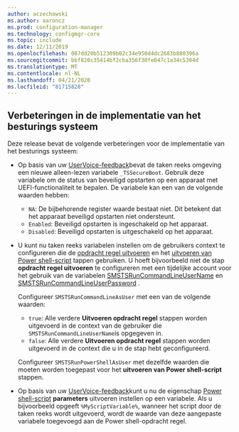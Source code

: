 ```yaml
---
author: aczechowski
ms.author: aaroncz
ms.prod: configuration-manager
ms.technology: configmgr-core
ms.topic: include
ms.date: 12/11/2019
ms.openlocfilehash: 087dd20b512309b02c34e950d4dc2683b880396a
ms.sourcegitcommit: bbf820c35414bf2cba356f30fe047c1a34c5384d
ms.translationtype: MT
ms.contentlocale: nl-NL
ms.lasthandoff: 04/21/2020
ms.locfileid: "81715828"
---
```

## <a name="improvements-to-os-deployment"></a><a name="bkmk_osd"></a>Verbeteringen in de implementatie van het besturings systeem

Deze release bevat de volgende verbeteringen voor de implementatie van het besturings systeem:

- Op basis van uw [UserVoice-feedback](https://configurationmanager.uservoice.com/forums/300492-ideas/suggestions/19416577-create-an-osd-variable-for-secure-boot-smstssec)bevat de taken reeks omgeving een nieuwe alleen-lezen variabele `_TSSecureBoot`.<!--5842295--> Gebruik deze variabele om de status van beveiligd opstarten op een apparaat met UEFI-functionaliteit te bepalen. De variabele kan een van de volgende waarden hebben:

  - `NA`: De bijbehorende register waarde bestaat niet. Dit betekent dat het apparaat beveiligd opstarten niet ondersteunt.
  - `Enabled`: Beveiligd opstarten is ingeschakeld op het apparaat.
  - `Disabled`: Beveiligd opstarten is uitgeschakeld op het apparaat.

- U kunt nu taken reeks variabelen instellen om de gebruikers context te configureren die de [opdracht regel uitvoeren](../../../../../osd/understand/task-sequence-steps.md#BKMK_RunCommandLine) en het [uitvoeren van Power shell-script](../../../../../osd/understand/task-sequence-steps.md#BKMK_RunPowerShellScript) tappen gebruiken.<!-- 5573175 --> U hoeft bijvoorbeeld niet de stap **opdracht regel uitvoeren** te configureren met een tijdelijke account voor het gebruik van de variabelen [SMSTSRunCommandLineUserName](../../../../../osd/understand/task-sequence-variables.md#SMSTSRunCommandLineUserName) en [SMSTSRunCommandLineUserPassword](../../../../../osd/understand/task-sequence-variables.md#SMSTSRunCommandLineUserPassword) .

  Configureer `SMSTSRunCommandLineAsUser` met een van de volgende waarden:

  - `true`: Alle verdere **Uitvoeren opdracht regel** stappen worden uitgevoerd in de context van de gebruiker die `SMSTSRunCommandLineUserName`is opgegeven in.
  - `false`: Alle verdere **Uitvoeren opdracht regel** stappen worden uitgevoerd in de context die u in de stap hebt geconfigureerd.

  Configureer `SMSTSRunPowerShellAsUser` met dezelfde waarden die moeten worden toegepast voor het **uitvoeren van Power shell-script** stappen.

- Op basis van uw [UserVoice-feedback](https://configurationmanager.uservoice.com/forums/300492-ideas/suggestions/38377201-pass-a-task-sequence-variable-to-powershell-script)kunt u nu de eigenschap [Power shell-script](../../../../../osd/understand/task-sequence-steps.md#BKMK_RunPowerShellScript) **parameters** uitvoeren instellen op een variabele.<!-- 5690481 --> Als u bijvoorbeeld opgeeft `%MyScriptVariable%`, wanneer het script door de taken reeks wordt uitgevoerd, wordt de waarde van deze aangepaste variabele toegevoegd aan de Power shell-opdracht regel.
